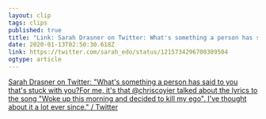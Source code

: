 ```yaml
---
layout: clip
tags: clips
published: true
title: "Link: Sarah Drasner on Twitter: What's something a person has said to you that's stuck with you?"
date: 2020-01-13T02:50:30.618Z
link: https://twitter.com/sarah_edo/status/1215734296700309504
ogtype: article
---
```

[Sarah Drasner on Twitter: "What's something a person has said to you that's stuck with you?For me, it's that @chriscoyier talked about the lyrics to the song "Woke up this morning and decided to kill my ego". I've thought about it a lot ever since." / Twitter](https://twitter.com/sarah_edo/status/1215734296700309504)
